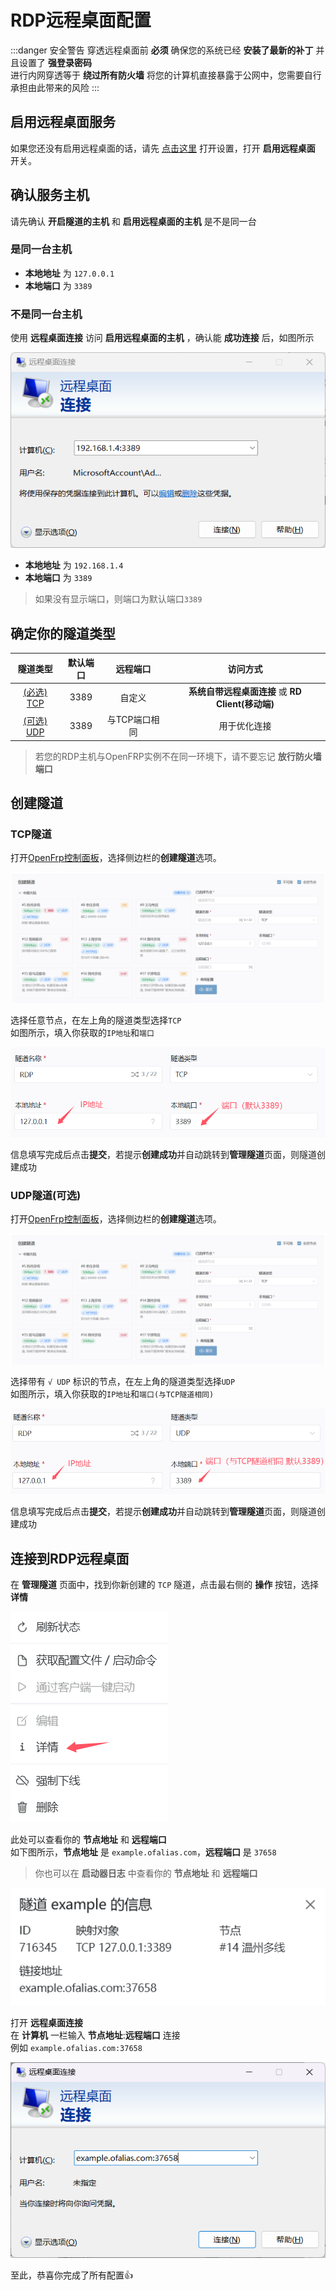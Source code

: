 # RDP远程桌面配置

:::danger 安全警告
穿透远程桌面前 **必须** 确保您的系统已经 **安装了最新的补丁** 并且设置了 **强登录密码**  
进行内网穿透等于 **绕过所有防火墙** 将您的计算机直接暴露于公网中，您需要自行承担由此带来的风险
:::

## 启用远程桌面服务

如果您还没有启用远程桌面的话，请先 [点击这里](ms-settings:remotedesktop) 打开设置，打开 **启用远程桌面** 开关。

## 确认服务主机

请先确认 **开启隧道的主机** 和 **启用远程桌面的主机** 是不是同一台

### 是同一台主机

- **本地地址** 为 `127.0.0.1`
- **本地端口** 为 `3389`

### 不是同一台主机

使用 **远程桌面连接** 访问 **启用远程桌面的主机** ，确认能 **成功连接** 后，如图所示

![](./image/rdp1.png)

- **本地地址** 为 `192.168.1.4`
- **本地端口** 为 `3389`

>如果没有显示端口，则端口为默认端口`3389`

## 确定你的隧道类型

|隧道类型| 默认端口| 远程端口| 访问方式|
|:-----:|:--------:|:----------:|:-------:|
|[(必选) TCP](#tcp隧道)| 3389| 自定义| **系统自带远程桌面连接** 或 **RD Client(移动端)**|
|[(可选) UDP](#udp隧道-可选)| 3389 |与TCP端口相同|用于优化连接|

>若您的RDP主机与OpenFRP实例不在同一环境下，请不要忘记 **放行防火墙端口**

## 创建隧道

### TCP隧道

打开[OpenFrp控制面板](https://console.openfrp.net/create-proxies)，选择侧边栏的**创建隧道**选项。

![](./image/of1.png)

选择任意节点，在左上角的隧道类型选择`TCP`  
如图所示，填入你获取的`IP地址`和`端口`

![](./image/rdp2.png)

信息填写完成后点击**提交**，若提示**创建成功**并自动跳转到**管理隧道**页面，则隧道创建成功

### UDP隧道(可选)

打开[OpenFrp控制面板](https://console.openfrp.net/create-proxies)，选择侧边栏的**创建隧道**选项。

![](./image/of1.png)

选择带有 `√ UDP` 标识的节点，在左上角的隧道类型选择`UDP`  
如图所示，填入你获取的`IP地址`和`端口(与TCP隧道相同)`

![](./image/rdp3.png)

信息填写完成后点击**提交**，若提示**创建成功**并自动跳转到**管理隧道**页面，则隧道创建成功

## 连接到RDP远程桌面

在 **管理隧道** 页面中，找到你新创建的 `TCP` 隧道，点击最右侧的 **操作** 按钮，选择 **详情**

![](./image/of6.png)

此处可以查看你的 **节点地址** 和 **远程端口**  
如下图所示，**节点地址** 是 `example.ofalias.com`，**远程端口** 是 `37658`
>你也可以在 **启动器日志** 中查看你的 **节点地址** 和 **远程端口**  

![](./image/rdp4.png)

打开 **远程桌面连接**  
在 **计算机** 一栏输入 **节点地址**:**远程端口** 连接  
例如 `example.ofalias.com:37658`

![](./image/rdp5.png)

至此，恭喜你完成了所有配置👍
